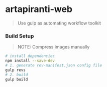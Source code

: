 # artapiranti-web

> Use gulp as automating workflow toolkit

### Build Setup

> NOTE: Compress images manually

``` bash
# install dependencies
npm install --save-dev
# 1. generate rev-manifest.json config file
gulp revs
# 2. build
gulp build
```
